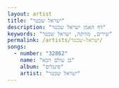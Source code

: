 ```yaml
---
layout: artist
title: "ישראל שכטר"
description: "דף האמן ישראל שכטר"
keywords: "שירים, מוזיקה, ישראל שכטר"
permalink: /artists/ישראל-שכטר/
songs:
  - number: "32862"
    name: "בן עולם הבא"
    album: "סינגלים"
    artist: "ישראל שכטר"
---
```

